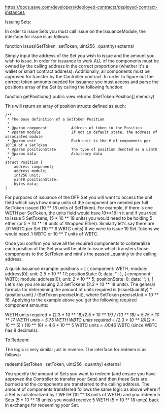 https://docs.aave.com/developers/deployed-contracts/deployed-contract-instances


Issuing Sets:

In order to issue Sets you must call issue on the IssuanceModule, the interface for issue is as follows:

function issue(ISetToken _setToken, uint256 _quantity) external

Simply input the address of the Set you wish to issue and the amount you wish to issue. In order for issuance to work ALL of the components must be owned by the calling address in the correct proportions (whether it's a wallet or smart contract address). Additionally, all components must be approved for transfer by the Controller contract. In order to figure out the correct token amounts needed for issuance you must access and parse the positions array of the Set by calling the following function:

function getPositions() public view returns (ISetToken.Position[] memory)

This will return an array of position structs defined as such:

    /**
     * The base definition of a SetToken Position
     *
     * @param component           Address of token in the Position
     * @param module              If not in default state, the address of associated module
     * @param unit                Each unit is the # of components per 10^18 of a SetToken
     * @param positionState       The type of position denoted as a uint8
     * @param data                Arbitrary data
     */
    struct Position {
        address component;
        address module;
        int256 unit;
        uint8 positionState;
        bytes data;
    }

For purposes of issuance of the DFP Set you will want to access the unit field which says how many units of the component are needed per full SetToken issued (10 ** 18 units of SetToken). For example, if there is one WETH per SetToken, the units field would have 10**18 in it and if you tried to issue 5 SetTokens, (5 * 10 ** 18 units) you would need to be holding 5 ether (or 5 * 10 ** 18 units of Wrapped Ether). Similarly let's say there are .01 WBTC per Set (10 ** 6 WBTC units) if we were to issue 10 Set Tokens we would need .1 WBTC or 10 ** 7 units of WBTC.

Once you confirm you have all the required components to collateralize each position of the Set you will be able to issue which transfers those components to the SetToken and mint's the passed _quantity to the calling address.

A quick issuance example:
positions = [
    {
        component: WETH;
        module: address(0);
        unit: 2.5 * 10 ** 17;
        positionState: 0;
        data: '';
    },
    {
        component: WBTC;
        module: address(0);
        unit: 2 * 10 ** 5;
        positionState: 0;
        data: '';
    },
]
Let's say you are issuing 2.3 SetTokens (2.3 * 10 ** 18 units). The general formula for determining the amount of units required is (issueQuantity) * (position.unit) / (SetToken preciseUnit), where SetToken preciseUnit = 10 ** 18. Applying to the example above you get the following required component amounts:

WETH units required = (2.3 * 10 ** 18)*(2.5 * 10 ** 17) / (10 ** 18) = 5.75 * 10 ** 17 WETH units = 5.75 WETH
WBTC units required = (2.3 * 10 ** 18)*(2 * 10 ** 5) / (10 ** 18) = 4.6 * 10 ** 5 WBTC units = .0046 WBTC (since WBTC has 8 decimals).

To Redeem:

The logic is very similar just in reverse. The interface for redeem is as follows:

redeem(ISetToken _setToken, uint256 _quantity) external

You specify the amount of Sets you want to redeem (and ensure you have approved the Controller to transfer your Sets) and then those Sets are burned and the components are transferred to the calling address. The amount of components transferred follows the same logic as above where if a Set is collateralized by 1 WETH (10 ** 18 units of WETH) and you redeem 5 Sets (5 * 10 ** 18 units) you would receive 5 WETH (5 * 10 ** 18 units) back in exchange for redeeming your Set.
